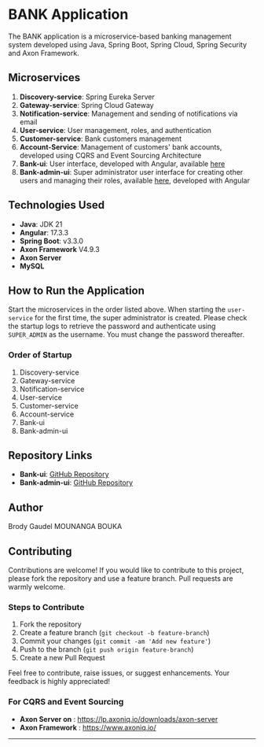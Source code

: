# BANK Application

The BANK application is a microservice-based banking management system developed using Java, Spring Boot, Spring Cloud, Spring Security and Axon Framework.

## Microservices

1. **Discovery-service**: Spring Eureka Server
2. **Gateway-service**: Spring Cloud Gateway
3. **Notification-service**: Management and sending of notifications via email
4. **User-service**: User management, roles, and authentication
5. **Customer-service**: Bank customers management
6. **Account-Service**: Management of customers' bank accounts, developed using CQRS and Event Sourcing Architecture
7. **Bank-ui**: User interface, developed with Angular, available [here](https://github.com/BrodyGaudel/bank-ui.git)
8. **Bank-admin-ui**: Super administrator user interface for creating other users and managing their roles, available [here](https://github.com/BrodyGaudel/bank-admin-ui.git), developed with Angular

## Technologies Used

- **Java**: JDK 21
- **Angular**: 17.3.3
- **Spring Boot**: v3.3.0
- **Axon Framework** V4.9.3
- **Axon Server**
- **MySQL**

## How to Run the Application

Start the microservices in the order listed above. When starting the `user-service` for the first time, the super administrator is created. Please check the startup logs to retrieve the password and authenticate using `SUPER_ADMIN` as the username. You must change the password thereafter.

### Order of Startup

1. Discovery-service
2. Gateway-service
3. Notification-service
4. User-service
5. Customer-service
6. Account-service
7. Bank-ui
8. Bank-admin-ui

## Repository Links

- **Bank-ui**: [GitHub Repository](https://github.com/BrodyGaudel/bank-ui.git)
- **Bank-admin-ui**: [GitHub Repository](https://github.com/BrodyGaudel/bank-admin-ui.git)

## Author

Brody Gaudel MOUNANGA BOUKA

## Contributing

Contributions are welcome! If you would like to contribute to this project, please fork the repository and use a feature branch. Pull requests are warmly welcome.

### Steps to Contribute

1. Fork the repository
2. Create a feature branch (`git checkout -b feature-branch`)
3. Commit your changes (`git commit -am 'Add new feature'`)
4. Push to the branch (`git push origin feature-branch`)
5. Create a new Pull Request

Feel free to contribute, raise issues, or suggest enhancements. Your feedback is highly appreciated!

### For CQRS and Event Sourcing

- **Axon Server on** : https://lp.axoniq.io/downloads/axon-server
- **Axon Framework** : https://www.axoniq.io/

---
